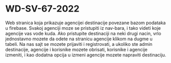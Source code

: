 # WD-SV-67-2022
Web stranica koja prikazuje agencijei destinacije povezane bazom podataka u firebase.
Svakoj agenciji moze se pristupiti iz nav-bara, i tako videti koje agencije vas vode kuda. Ako pristupite destinaciji na neki drugi nacin, vrlo jednostavno mozete da odete na stranicu agencije klikom na dugme u tabeli.
Na nas sajt se mozete prijaviti i registrovati, a ukoliko ste admin destinacije, agencije i korisnike mozete obrisati, korisnike i agencije izmeniti, i kao dodatna opcija u izmeni agencije mozete napraviti destinaciju.
